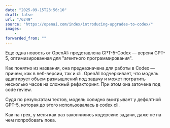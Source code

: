 ```yaml
---
date: "2025-09-15T23:56:10"
draft: false
url: "/6249"
source: "https://openai.com/index/introducing-upgrades-to-codex/"
images:
    -
forwarded_from: ""
---
```


Еще одна новость от OpenAI: представлена GPT-5-Codex — версия GPT-5, оптимизированная для "агентного программирования". 

Как понятно из названия, она предназначена для работы в Codex — причем, как в веб-версии, так и cli. OpenAI подчеркивает, что модель адаптирует объем размышлений под задачу и может потратить несколько часов на сложный рефакторинг. При этом она заточена под code review. 

Судя по результатам тестов, модель солидно выигрывает у дефолтной GPT-5, которая до этого использовалась в codex cli. 

Как на грех, у меня как раз закончились кодерские задачи, даже не на чем попробовать пока.
